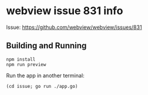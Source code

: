 # webview issue 831 info

Issue: https://github.com/webview/webview/issues/831

## Building and Running

```
npm install
npm run preview
```

Run the app in another terminal:

```
(cd issue; go run ./app.go)
```
